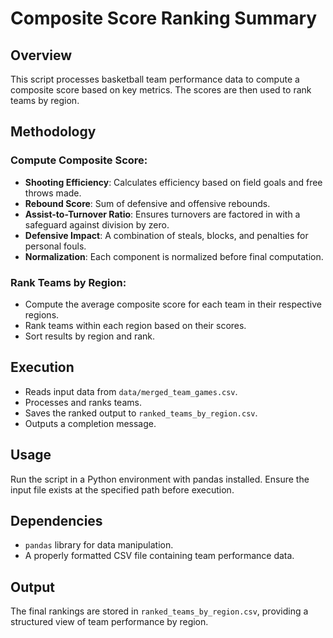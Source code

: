 # Composite Score Ranking Summary

## Overview

This script processes basketball team performance data to compute a composite score based on key metrics. The scores are then used to rank teams by region.

## Methodology

### Compute Composite Score:

- **Shooting Efficiency**: Calculates efficiency based on field goals and free throws made.
- **Rebound Score**: Sum of defensive and offensive rebounds.
- **Assist-to-Turnover Ratio**: Ensures turnovers are factored in with a safeguard against division by zero.
- **Defensive Impact**: A combination of steals, blocks, and penalties for personal fouls.
- **Normalization**: Each component is normalized before final computation.

### Rank Teams by Region:

- Compute the average composite score for each team in their respective regions.
- Rank teams within each region based on their scores.
- Sort results by region and rank.

## Execution

- Reads input data from `data/merged_team_games.csv`.
- Processes and ranks teams.
- Saves the ranked output to `ranked_teams_by_region.csv`.
- Outputs a completion message.

## Usage

Run the script in a Python environment with pandas installed. Ensure the input file exists at the specified path before execution.

## Dependencies

- `pandas` library for data manipulation.
- A properly formatted CSV file containing team performance data.

## Output

The final rankings are stored in `ranked_teams_by_region.csv`, providing a structured view of team performance by region.